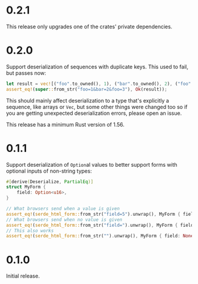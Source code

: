 # 0.2.1

This release only upgrades one of the crates' private dependencies.

# 0.2.0

Support deserialization of sequences with duplicate keys.
This used to fail, but passes now:

```rust
let result = vec![("foo".to_owned(), 1), ("bar".to_owned(), 2), ("foo".to_owned(), 3)];
assert_eq!(super::from_str("foo=1&bar=2&foo=3"), Ok(result));
```

This should mainly affect deserialization to a type that's explicitly a sequence, like arrays or `Vec`,
but some other things were changed too so if you are getting unexpected deserialization errors, please open an issue.

This release has a minimum Rust version of 1.56.

# 0.1.1

Support deserialization of `Option`al values to better support forms with optional inputs of non-string types:

```rust
#[derive(Deserialize, PartialEq)]
struct MyForm {
    field: Option<u16>,
}

// What browsers send when a value is given
assert_eq!(serde_html_form::from_str("field=5").unwrap(), MyForm { field: Some(5) });
// What browsers send when no value is given
assert_eq!(serde_html_form::from_str("field=").unwrap(), MyForm { field: None });
// This also works
assert_eq!(serde_html_form::from_str("").unwrap(), MyForm { field: None });
```

# 0.1.0

Initial release.
